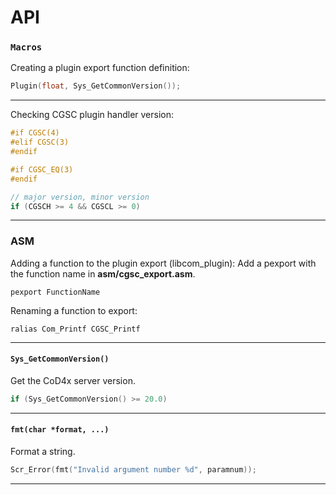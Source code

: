 # API

### ``Macros``
Creating a plugin export function definition:

```c
Plugin(float, Sys_GetCommonVersion());
```
<hr>

Checking CGSC plugin handler version:

```c
#if CGSC(4)
#elif CGSC(3)
#endif

#if CGSC_EQ(3)
#endif
```
```c
// major version, minor version
if (CGSCH >= 4 && CGSCL >= 0)
```
<hr>

### ASM
Adding a function to the plugin export (libcom_plugin):
Add a pexport with the function name in **asm/cgsc_export.asm**.

```assembly
pexport FunctionName
```
Renaming a function to export:

```assembly
ralias Com_Printf CGSC_Printf
```
<hr>

#### ``Sys_GetCommonVersion()``
Get the CoD4x server version.

```c
if (Sys_GetCommonVersion() >= 20.0)
```
<hr>

#### ``fmt(char *format, ...)``
Format a string.

```c
Scr_Error(fmt("Invalid argument number %d", paramnum));
```
<hr>

